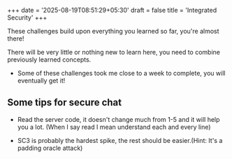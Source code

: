 +++
date = '2025-08-19T08:51:29+05:30'
draft = false
title = 'Integrated Security'
+++

These challenges build upon everything you learned so far, you're almost there! 

There will be very little or nothing new to learn here, you need to combine previously learned concepts.

- Some of these challenges took me close to a week to complete, you will eventually get it!

## Some tips for secure chat

- Read the server code, it doesn't change much from 1-5 and it will help you a lot. (When I say read I mean understand each and every line)

- SC3 is probably the hardest spike, the rest should be easier.(Hint: It's a padding oracle attack)
